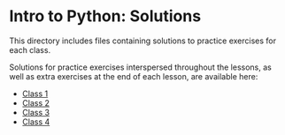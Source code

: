 # Intro to Python: Solutions

This directory includes files containing solutions to practice exercises
for each class.

Solutions for practice exercises interspersed throughout the lessons,
as well as extra exercises at the end of each lesson,
are available here:

- [Class 1](class1_solutions.md)
- [Class 2](class2_solutions.md)
- [Class 3](class3_solutions.md)
- [Class 4](class4_solutions.md)
